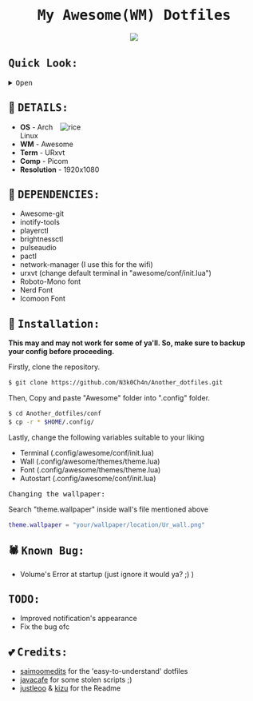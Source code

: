 
<div align='center'>
  <samp><h1>My Awesome(WM) Dotfiles</h1></samp>
  
  <p>
    <a href="https://github.com/N3k0Ch4n/Another_dotfiles/stargazers"><img src="https://img.shields.io/github/stars/N3k0Ch4n/Another_dotfiles?colorA=151515&colorB=8C977D&style=for-the-badge"></a>
  </p>
</div>

## <samp>Quick Look:</samp>

<details close>
  <summary><samp>Open</samp></summary>
  
<br>

* Bar

<br>

<img alt="bar" align="left" src="https://github.com/N3k0Ch4n/Another_dotfiles/blob/main/bar.gif"/>

* Popup

<br>

<img alt="Popup" align="left" src="https://github.com/N3k0Ch4n/Another_dotfiles/blob/main/pop.gif"/>
  
</details>

## 👀 <samp>DETAILS:</samp> 
<img alt="rice" align="right" width="400px" src="https://i.redd.it/grap6cd8de191.png"/>

- **OS**   -   Arch Linux
- **WM**   -   Awesome
- **Term**  -   URxvt
- **Comp**  -   Picom
- **Resolution**  -  1920x1080

## 🚀 <samp>DEPENDENCIES:</samp>

- Awesome-git
- inotify-tools
- playerctl
- brightnessctl
- pulseaudio
- pactl
- network-manager (I use this for the wifi)
- urxvt (change default terminal in "awesome/conf/init.lua")
- Roboto-Mono font
- Nerd Font
- Icomoon Font

## 🔧 <samp>Installation:</samp>

**This may and may not work for some of ya'll. So, make sure to backup your config before proceeding.**

Firstly, clone the repository.

```sh
$ git clone https://github.com/N3k0Ch4n/Another_dotfiles.git
```

Then, Copy and paste "Awesome" folder into ".config" folder.

```sh
$ cd Another_dotfiles/conf
$ cp -r * $HOME/.config/
```

Lastly, change the following variables suitable to your liking

- Terminal (.config/awesome/conf/init.lua)
- Wall (.config/awesome/themes/theme.lua)
- Font (.config/awesome/themes/theme.lua)
- Autostart (.config/awesome/conf/init.lua)

<samp>Changing the wallpaper:</samp>

Search "theme.wallpaper" inside wall's file mentioned above

```lua
theme.wallpaper = "your/wallpaper/location/Ur_wall.png"
```
## 🕷️ <samp>Known Bug:</samp>

- Volume's Error at startup (just ignore it would ya? ;) )

## <samp>TODO:</samp>

- Improved notification's appearance
- Fix the bug ofc

## 💕 <samp>Credits:</samp>

- [saimoomedits](https://github.com/saimoomedits/dotfiles) for the 'easy-to-understand' dotfiles
- [javacafe](https://github.com/JavaCafe01/dotfiles) for some stolen scripts ;)
- [justleoo](https://github.com/justleoo/dotfiles) & [kizu](https://github.com/janleigh/dotfiles) for the Readme
